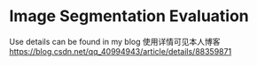 # Image Segmentation Evaluation

Use details can be found in my blog
使用详情可见本人博客  https://blog.csdn.net/qq_40994943/article/details/88359871




